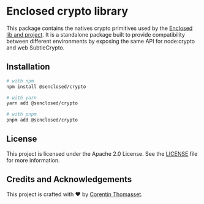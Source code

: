 # Enclosed crypto library

This package contains the natives crypto primitives used by the [Enclosed lib and project](https://enclosed.cc). It is a standalone package built to provide compatibility between different environments by exposing the same API for node:crypto and web SubtleCrypto.

## Installation

```bash
# with npm
npm install @senclosed/crypto

# with yarn
yarn add @senclosed/crypto

# with pnpm
pnpm add @senclosed/crypto
```

## License

This project is licensed under the Apache 2.0 License. See the [LICENSE](./LICENSE) file for more information.

## Credits and Acknowledgements

This project is crafted with ❤️ by [Corentin Thomasset](https://corentin.tech).
